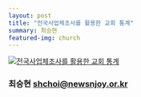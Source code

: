 ```yaml
---
layout: post
title: "전국사업체조사를 활용한 교회 통계"
summary: 최승현
featured-img: church
---
```


<html><body>
<div class='tableauPlaceholder' id='viz1520905243874' style='position: relative'><noscript><a href='#'><img alt='전국사업체조사를 활용한 교회 통계 ' src='https:&#47;&#47;public.tableau.com&#47;static&#47;images&#47;-_&#47;-_466&#47;1&#47;1_rss.png' style='border: none' /></a></noscript><object class='tableauViz'  style='display:none;'><param name='host_url' value='https%3A%2F%2Fpublic.tableau.com%2F' /> <param name='embed_code_version' value='3' /> <param name='site_root' value='' /><param name='name' value='-_466&#47;1' /><param name='tabs' value='no' /><param name='toolbar' value='yes' /><param name='static_image' value='https:&#47;&#47;public.tableau.com&#47;static&#47;images&#47;-_&#47;-_466&#47;1&#47;1.png' /> <param name='animate_transition' value='yes' /><param name='display_static_image' value='yes' /><param name='display_spinner' value='yes' /><param name='display_overlay' value='yes' /><param name='display_count' value='yes' /></object></div>                <script type='text/javascript'>                    var divElement = document.getElementById('viz1520905243874');                    var vizElement = divElement.getElementsByTagName('object')[0];                    vizElement.style.width='1016px';vizElement.style.height='991px';                    var scriptElement = document.createElement('script');                    scriptElement.src = 'https://public.tableau.com/javascripts/api/viz_v1.js';                    vizElement.parentNode.insertBefore(scriptElement, vizElement);                </script>
</body></html>



### 최승현 [shchoi@newsnjoy.or.kr](mailto:shchoi@newsnjoy.or.kr)